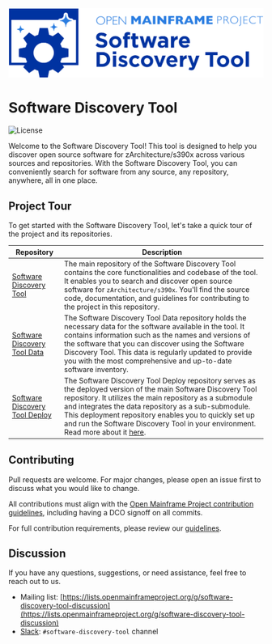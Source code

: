 ![](https://github.com/openmainframeproject/artwork/raw/master/projects/softwarediscoverytool/softwarediscoverytool-color.svg)

# Software Discovery Tool

![License](https://img.shields.io/github/license/openmainframeproject/software-discovery-tool)

Welcome to the Software Discovery Tool! This tool is designed to help you discover open source software for zArchitecture/s390x across various sources and repositories. With the Software Discovery Tool, you can conveniently search for software from any source, any repository, anywhere, all in one place.

## Project Tour

To get started with the Software Discovery Tool, let's take a quick tour of the project and its repositories.

| Repository                                                                                               | Description                                                                                                                                                                                                                                                                                                                                                                                                                                         |
| -------------------------------------------------------------------------------------------------------- | --------------------------------------------------------------------------------------------------------------------------------------------------------------------------------------------------------------------------------------------------------------------------------------------------------------------------------------------------------------------------------------------------------------------------------------------------- |
| [Software Discovery Tool](https://github.com/openmainframeproject/software-discovery-tool)               | The main repository of the Software Discovery Tool contains the core functionalities and codebase of the tool. It enables you to search and discover open source software for `zArchitecture/s390x`. You'll find the source code, documentation, and guidelines for contributing to the project in this repository.                                                                                                                                 |
| [Software Discovery Tool Data](https://github.com/openmainframeproject/software-discovery-tool-data)     | The Software Discovery Tool Data repository holds the necessary data for the software available in the tool. It contains information such as the names and versions of the software that you can discover using the Software Discovery Tool. This data is regularly updated to provide you with the most comprehensive and up-to-date software inventory.                                                                                           |
| [Software Discovery Tool Deploy](https://github.com/openmainframeproject/software-discovery-tool-deploy) | The Software Discovery Tool Deploy repository serves as the deployed version of the main Software Discovery Tool repository. It utilizes the main repository as a submodule and integrates the data repository as a sub-submodule. This deployment repository enables you to quickly set up and run the Software Discovery Tool in your environment. Read more about it [here](https://gist.github.com/rachejazz/de39c09612788635d5d0f491dcf8571a). |

## Contributing

Pull requests are welcome. For major changes, please open an issue first to discuss what you would like to change.

All contributions must align with the [Open Mainframe Project contribution guidelines](https://tac.openmainframeproject.org/process/contribution_guidelines.html), including having a DCO signoff on all commits.

For full contribution requirements, please review our [guidelines](docs/Contribute.md).

## Discussion

If you have any questions, suggestions, or need assistance, feel free to reach out to us.

- Mailing list: [https://lists.openmainframeproject.org/g/software-discovery-tool-discussion](https://lists.openmainframeproject.org/g/software-discovery-tool-discussion)
- [Slack](https://slack.openmainframeproject.org/): `#software-discovery-tool` channel
